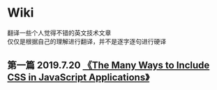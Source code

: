 # Wiki
翻译一些个人觉得不错的英文技术文章  
仅仅是根据自己的理解进行翻译，并不是逐字逐句进行硬译  
## 第一篇 2019.7.20  [《The Many Ways to Include CSS in JavaScript Applications》](https://github.com/Vinsion1993/Wiki/issues/1)
